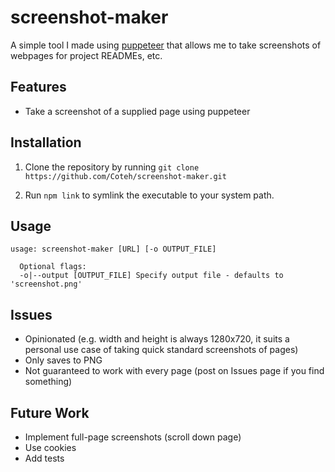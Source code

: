 # screenshot-maker

A simple tool I made using [puppeteer](https://github.com/puppeteer/puppeteer) that allows me to take screenshots of webpages for project READMEs, etc.

## Features
- Take a screenshot of a supplied page using puppeteer

## Installation
1. Clone the repository by running `git clone https://github.com/Coteh/screenshot-maker.git`

1. Run `npm link` to symlink the executable to your system path.

## Usage
```
usage: screenshot-maker [URL] [-o OUTPUT_FILE]

  Optional flags:
  -o|--output [OUTPUT_FILE]	Specify output file - defaults to 'screenshot.png'
```

## Issues
- Opinionated (e.g. width and height is always 1280x720, it suits a personal use case of taking quick standard screenshots of pages)
- Only saves to PNG
- Not guaranteed to work with every page (post on Issues page if you find something)

## Future Work
- Implement full-page screenshots (scroll down page)
- Use cookies
- Add tests
